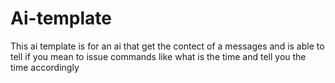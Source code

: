 # Ai-template
This ai template is for an ai that get the contect of a messages and is able to tell if you mean to issue commands like what is the time and tell you the time accordingly
